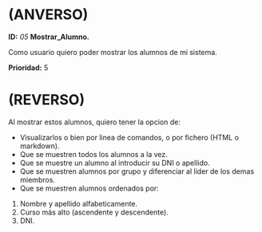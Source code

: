 # (ANVERSO)
**ID:** *05* **Mostrar_Alumno.**

Como usuario quiero poder mostrar los alumnos de mi sistema.

**Prioridad:** 5

# (REVERSO)

Al mostrar estos alumnos, quiero tener la opcion de:
* Visualizarlos o bien por linea de comandos, o por fichero (HTML o markdown).
* Que se muestren todos los alumnos a la vez.
* Que se muestre un alumno al introducir su DNI o apellido.
* Que se muestren alumnos por grupo y diferenciar al líder de los demas miembros.
* Que se muestren alumnos ordenados por:
 1. Nombre y apellido alfabeticamente.
 2. Curso más alto (ascendente y descendente).
 3. DNI.
